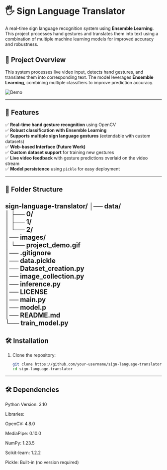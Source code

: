# 🖐️ Sign Language Translator  
A real-time sign language recognition system using **Ensemble Learning**. This project processes hand gestures and translates them into text using a combination of multiple machine learning models for improved accuracy and robustness.

## 📌 Project Overview  
This system processes live video input, detects hand gestures, and translates them into corresponding text. The model leverages **Ensemble Learning**, combining multiple classifiers to improve prediction accuracy.

![Demo](images/project_demo.gif)

---

## 🎯 Features  
✅ **Real-time hand gesture recognition** using OpenCV  
✅ **Robust classification with Ensemble Learning**  
✅ **Supports multiple sign language gestures** (extendable with custom datasets)  
✅ **Web-based Interface (Future Work)**  
✅ **Custom dataset support** for training new gestures  
✅ **Live video feedback** with gesture predictions overlaid on the video stream  
✅ **Model persistence** using `pickle` for easy deployment  

---

## 📂 Folder Structure  
sign-language-translator/
│── data/                    
│   ├── 0/                   
│   ├── 1/                   
│   └── 2/                   
│── images/                  
│   └── project_demo.gif     
│── .gitignore               
│── data.pickle              
│── Dataset_creation.py      
│── image_collection.py      
│── inference.py             
│── LICENSE                  
│── main.py                  
│── model.p                  
│── README.md                
└── train_model.py           
---

## 🛠️ Installation  
1. Clone the repository:  
   ```bash
   git clone https://github.com/your-username/sign-language-translator.git
   cd sign-language-translator

---
## 🛠️ Dependencies
Python Version: 3.10

Libraries:

OpenCV: 4.8.0

MediaPipe: 0.10.0

NumPy: 1.23.5

Scikit-learn: 1.2.2

Pickle: Built-in (no version required)